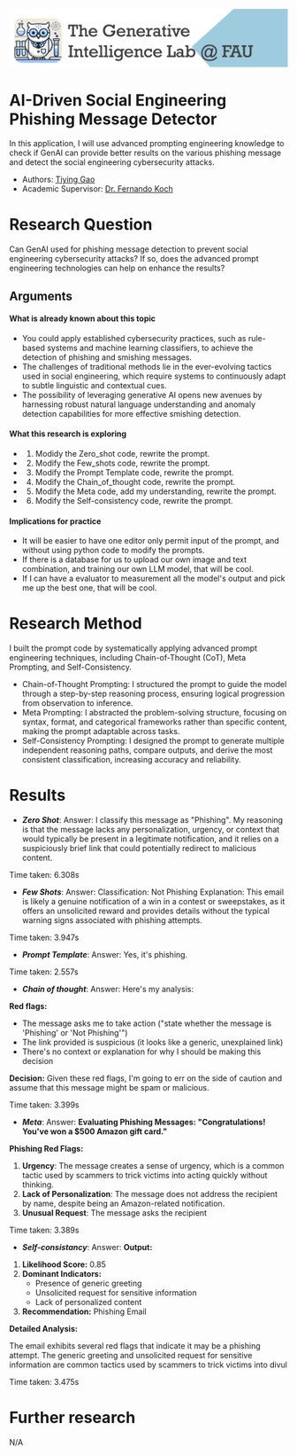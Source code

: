 ![GenI-banner](https://github.com/genilab-fau/genilab-fau.github.io/blob/8d6ab41403b853a273983e4c06a7e52229f43df5/images/genilab-banner.png?raw=true)

# AI-Driven Social Engineering Phishing Message Detector

In this application, I will use advanced prompting engineering knowledge to check if GenAI can provide better results 
on the various phishing message and detect the social engineering cybersecurity attacks.

* Authors: [Tiying Gao](https://github.com/Tiying-Gao)
* Academic Supervisor: [Dr. Fernando Koch](http://www.fernandokoch.me)

  
# Research Question 

Can GenAI used for phishing message detection to prevent social engineering cybersecurity attacks? If so, does 
the advanced prompt engineering technologies can help on enhance the results?

## Arguments

#### What is already known about this topic

* You could apply established cybersecurity practices, such as rule-based systems and machine learning classifiers, to achieve the detection of phishing and smishing messages.
* The challenges of traditional methods lie in the ever-evolving tactics used in social engineering, which require systems to continuously adapt to subtle linguistic and contextual cues.
* The possibility of leveraging generative AI opens new avenues by harnessing robust natural language understanding and anomaly detection capabilities for more effective smishing detection.

#### What this research is exploring

* 1. Modidy the Zero_shot code, rewrite the prompt.
* 2. Modify the Few_shots code, rewrite the prompt.
* 3. Modify the Prompt Template code, rewrite the prompt.
* 4. Modify the Chain_of_thought code, rewrite the prompt.
* 5. Modify the Meta code, add my understanding, rewrite the prompt.
* 6. Modify the Self-consistency code, rewrite the prompt.

#### Implications for practice

* It will be easier to have one editor only permit input of the prompt, and without using python code to modify the prompts.
* If there is a database for us to upload our own image and text combination, and training our own LLM model, that will be cool.
* If I can have a evaluator to measurement all the model's output and pick me up the best one, that will be cool.

# Research Method

I built the prompt code by systematically applying advanced prompt engineering techniques, including Chain-of-Thought (CoT), Meta Prompting, and Self-Consistency.

* Chain-of-Thought Prompting: I structured the prompt to guide the model through a step-by-step reasoning process, ensuring logical progression from observation to inference.
* Meta Prompting: I abstracted the problem-solving structure, focusing on syntax, format, and categorical frameworks rather than specific content, making the prompt adaptable across tasks.
* Self-Consistency Prompting: I designed the prompt to generate multiple independent reasoning paths, compare outputs, and derive the most consistent classification, increasing accuracy and reliability.

# Results

* **_Zero Shot_**: Answer: I classify this message as "Phishing". My reasoning is that the message lacks any personalization, urgency, or context that would typically be present in a legitimate notification, and it relies on a suspiciously brief link that could potentially redirect to malicious content.

Time taken: 6.308s

* **_Few Shots_**: Answer: Classification: Not Phishing Explanation: This email is likely a genuine notification of a win in a contest or sweepstakes, as it offers an unsolicited reward and provides details without the typical warning signs associated with phishing attempts.

Time taken: 3.947s

* **_Prompt Template_**: Answer: Yes, it's phishing.

Time taken: 2.557s

* **_Chain of thought_**: Answer: Here's my analysis:

**Red flags:**

* The message asks me to take action ("state whether the message is 'Phishing' or 'Not Phishing'")
* The link provided is suspicious (it looks like a generic, unexplained link)
* There's no context or explanation for why I should be making this decision

**Decision:**
Given these red flags, I'm going to err on the side of caution and assume that this message might be spam or malicious.

Time taken: 3.399s

* **_Meta_**: Answer: **Evaluating Phishing Messages: "Congratulations! You've won a $500 Amazon gift card."**

**Phishing Red Flags:**

1. **Urgency**: The message creates a sense of urgency, which is a common tactic used by scammers to trick victims into acting quickly without thinking.
2. **Lack of Personalization**: The message does not address the recipient by name, despite being an Amazon-related notification.
3. **Unusual Request**: The message asks the recipient

Time taken: 3.389s

* **_Self-consistancy_**: Answer: **Output:**

1. **Likelihood Score:** 0.85
2. **Dominant Indicators:**
	* Presence of generic greeting
	* Unsolicited request for sensitive information
	* Lack of personalized content
3. **Recommendation:** Phishing Email

**Detailed Analysis:**

The email exhibits several red flags that indicate it may be a phishing attempt. The generic greeting and unsolicited request for sensitive information are common tactics used by scammers to trick victims into divul

Time taken: 3.475s

# Further research

N/A